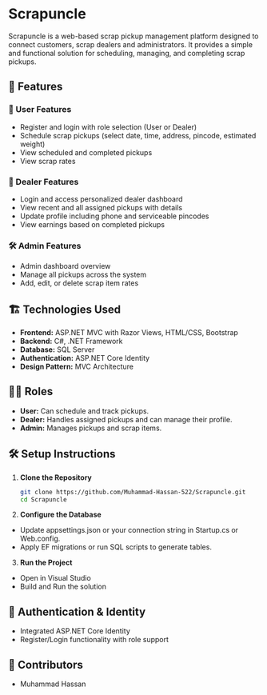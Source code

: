 # Scrapuncle

Scrapuncle is a web-based scrap pickup management platform designed to connect customers, scrap dealers and administrators. It provides a simple and functional solution for scheduling, managing, and completing scrap pickups.

## 🚀 Features

### 👤 User Features
- Register and login with role selection (User or Dealer)
- Schedule scrap pickups (select date, time, address, pincode, estimated weight)
- View scheduled and completed pickups
- View scrap rates

### 🔧 Dealer Features
- Login and access personalized dealer dashboard
- View recent and all assigned pickups with details
- Update profile including phone and serviceable pincodes
- View earnings based on completed pickups

### 🛠️ Admin Features
- Admin dashboard overview
- Manage all pickups across the system
- Add, edit, or delete scrap item rates

## 🏗️ Technologies Used

- **Frontend:** ASP.NET MVC with Razor Views, HTML/CSS, Bootstrap
- **Backend:** C#, .NET Framework
- **Database:** SQL Server
- **Authentication:** ASP.NET Core Identity
- **Design Pattern:** MVC Architecture

## 🧑‍💻 Roles

- **User:** Can schedule and track pickups.
- **Dealer:** Handles assigned pickups and can manage their profile.
- **Admin:** Manages pickups and scrap items.

## 🛠️ Setup Instructions

1. **Clone the Repository**
   ```bash
   git clone https://github.com/Muhammad-Hassan-522/Scrapuncle.git
   cd Scrapuncle

2. **Configure the Database**
- Update appsettings.json or your connection string in Startup.cs or Web.config.
- Apply EF migrations or run SQL scripts to generate tables.

3. **Run the Project**
- Open in Visual Studio
- Build and Run the solution

## 🔐 Authentication & Identity

- Integrated ASP.NET Core Identity
- Register/Login functionality with role support

 ## 🙌 Contributors
 - Muhammad Hassan
